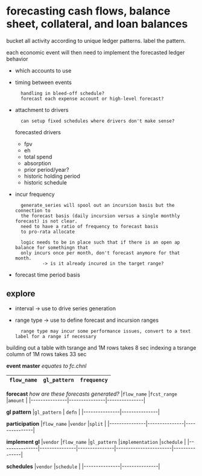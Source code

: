 forecasting cash flows, balance sheet, collateral, and loan balances
====================================================================

bucket all activity according to unique ledger patterns. label the pattern.

each economic event will then need to implement the forecasted ledger behavior
* which accounts to use

* timing between events 

        handling in bleed-off schedule?
        forecast each expense account or high-level forecast?

* attachment to drivers

        can setup fixed schedules where drivers don't make sense?

    forecasted drivers
    * fpv
    * eh
    * total spend
    * absorption
    * prior period/year?
    * historic holding period
    * historic schedule

* incur frequency

        generate_series will spool out an incursion basis but the connection to 
        the forecast basis (daily incursion versus a single monthly forecast) is not clear. 
        need to have a ratio of frequency to forecast basis 
        to pro-rata allocate

        logic needs to be in place such that if there is an open ap balance for somethingn that
        only incurs once per month, don't forecast anymore for that month.
                -> is it already incured in the target range?

* forecast time period basis

explore
---
* interval -> use to drive series generation
* range type -> use to define forecast and incursion ranges

        range type may incur some performance issues, convert to a text label for a range if necessary

building out a table with tsrange and 1M rows takes 8 sec
indexing a tsrange column of 1M rows takes 33 sec

**event master** _equates to fc.chnl_

|`flow_name`    | `gl_pattern`  | `frequency`   |
|---------------|---------------|---------------|

**forecast**            _how are these forecasts generated?_
|`flow_name`    |`fcst_range`   |`amount`       |
|---------------|---------------|---------------|

**gl pattern**
|`gl_pattern`   | `defn`        |
|---------------|---------------|

**participation**
|`flow_name`    |`vendor`       |`split`        |
|---------------|---------------|---------------|

**implement gl**
|`vendor`       |`flow_name`    |`gl_pattern`   |`implementation`       |`schedule`     |
|---------------|---------------|---------------|-----------------------|---------------|

**schedules**
|`vendor`       |`schedule`     |
|---------------|---------------|